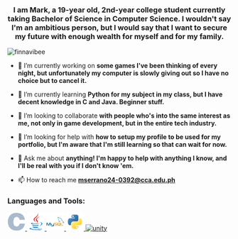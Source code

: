 <h3 align="center">I am Mark, a 19-year old, 2nd-year college student currently taking Bachelor of Science in Computer Science. I wouldn't say I'm an ambitious person, but I would say that I want to secure my future with enough wealth for myself and for my family.</h3>

<p align="left"> <img src="https://komarev.com/ghpvc/?username=finnavibee&label=Profile%20views&color=0e75b6&style=flat" alt="finnavibee" /> </p>

- 🔭 I’m currently working on **some games I've been thinking of every night, but unfortunately my computer is slowly giving out so I have no choice but to cancel it.**

- 🌱 I’m currently learning **Python for my subject in my class, but I have decent knowledge in C and Java. Beginner stuff.**

- 👯 I’m looking to collaborate **with people who's into the same interest as me, not only in game development, but in the entire tech industry.**

- 🤝 I’m looking for help with **how to setup my profile to be used for my portfolio, but I'm aware that I'm still learning so that can wait for now.**

- 💬 Ask me about **anything! I'm happy to help with anything I know, and I'll be real with you if I don't know 'em.**

- 📫 How to reach me **mserrano24-0392@cca.edu.ph**

<h3 align="left">Languages and Tools:</h3>
<p align="left"> <a href="https://www.cprogramming.com/" target="_blank" rel="noreferrer"> <img src="https://raw.githubusercontent.com/devicons/devicon/master/icons/c/c-original.svg" alt="c" width="40" height="40"/> </a> <a href="https://www.java.com" target="_blank" rel="noreferrer"> <img src="https://raw.githubusercontent.com/devicons/devicon/master/icons/java/java-original.svg" alt="java" width="40" height="40"/> </a> <a href="https://www.mysql.com/" target="_blank" rel="noreferrer"> <img src="https://raw.githubusercontent.com/devicons/devicon/master/icons/mysql/mysql-original-wordmark.svg" alt="mysql" width="40" height="40"/> </a> <a href="https://www.python.org" target="_blank" rel="noreferrer"> <img src="https://raw.githubusercontent.com/devicons/devicon/master/icons/python/python-original.svg" alt="python" width="40" height="40"/> </a> <a href="https://unity.com/" target="_blank" rel="noreferrer"> <img src="https://www.vectorlogo.zone/logos/unity3d/unity3d-icon.svg" alt="unity" width="40" height="40"/> </a> </p>
